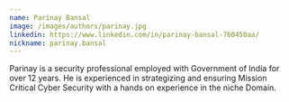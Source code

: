 ```yaml
---
name: Parinay Bansal
image: /images/authors/parinay.jpg
linkedin: https://www.linkedin.com/in/parinay-bansal-760450aa/
nickname: parinay.bansal
---
```


Parinay is a security professional employed with Government of India for over 12 years. He is experienced in strategizing and ensuring Mission Critical Cyber Security with a hands on experience in the niche Domain.